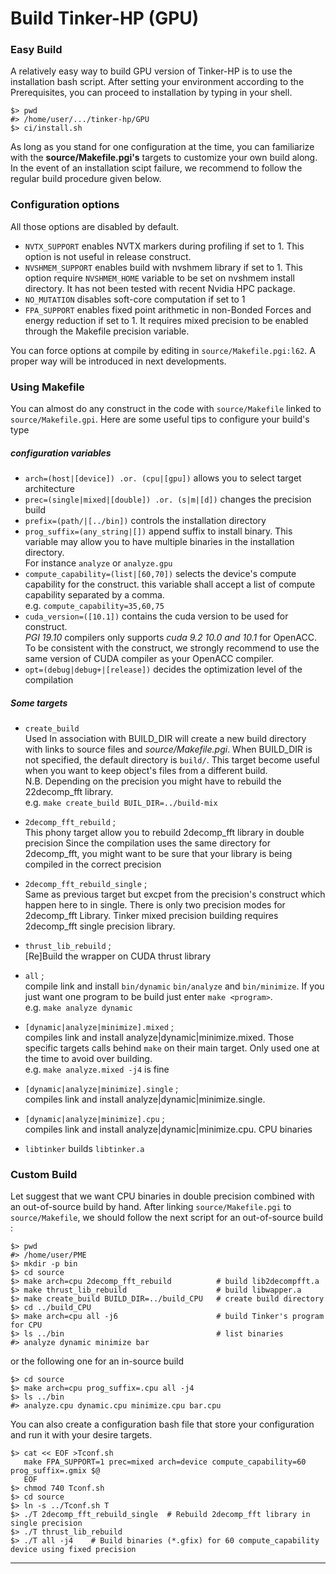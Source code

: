 # Build Tinker-HP (GPU)

### Easy Build
A relatively easy way to build GPU version of Tinker-HP is to use the installation bash script. After setting your environment according to the Prerequisites, you can proceed to installation by typing in your shell.
```
$> pwd
#> /home/user/.../tinker-hp/GPU
$> ci/install.sh
```

As long as you stand for one configuration at the time, you can familiarize with the __source/Makefile.pgi's__ targets to customize your own build along.
In the event of an installation scipt failure, we recommend to follow the regular build procedure given below.

### Configuration options
   All those options are disabled by default.
   - `NVTX_SUPPORT` enables NVTX markers during profiling if set to 1. This option is not useful in release construct.
   - `NVSHMEM_SUPPORT` enables build with nvshmem library if set to 1. This option require `NVSHMEM_HOME` variable to be set on nvshmem install directory. It has not been tested with recent Nvidia HPC package.
   - `NO_MUTATION` disables soft-core computation if set to 1
   - `FPA_SUPPORT` enables fixed point arithmetic in non-Bonded Forces and energy reduction if set to 1. It requires mixed precision to be enabled through the Makefile precision variable.

You can force options at compile by editing in `source/Makefile.pgi:l62`. A proper way will be introduced in next developments.

### Using Makefile
You can almost do any construct in the code with `source/Makefile` linked to `source/Makefile.gpi`. Here are some useful tips to configure your build's type

##### configuration variables

  - `arch=(host|[device]) .or. (cpu|[gpu])` allows you to select target architecture
  - `prec=(single|mixed|[double]) .or. (s|m|[d])` changes the precision build
  - `prefix=(path/|[../bin])` controls the installation directory
  - `prog_suffix=(any_string|[])` append suffix to install binary. This variable may allow you to have multiple binaries in the installation directory.  
  For instance `analyze` or `analyze.gpu`
  - `compute_capability=(list|[60,70])` selects the device's compute capability for the construct. this variable shall accept a list of compute capability separated by a comma.   
  e.g. `compute_capability=35,60,75`
  - `cuda_version=([10.1])` contains the cuda version to be used for construct.  
    _PGI 19.10_ compilers only supports _cuda 9.2 10.0 and 10.1_ for OpenACC. To be consistent with the construct, we strongly recommend to use the same version of CUDA compiler as your OpenACC compiler.
  - `opt=(debug|debug+|[release])` decides the optimization level of the compilation

##### Some targets

  - `create_build`  
    Used In association with BUILD_DIR will create a new build directory
    with links to source files and _source/Makefile.pgi_. When BUILD_DIR is not specified, the default directory is `build/`. This target become useful when you want to keep object's files from a different build.  
    N.B. Depending on the precision you might have to rebuild the 22decomp_fft library.  
    e.g.  `make create_build BUIL_DIR=../build-mix`

  - `2decomp_fft_rebuild` ;  
    This phony target allow you to rebuild 2decomp_fft library in double precision
    Since the compilation uses the same directory for 2decomp_fft, you might want to
    be sure that your library is being compiled in the correct precision

  - `2decomp_fft_rebuild_single` ;  
    Same as previous target but excpet from the precision's construct which happen here to in single. There is only two precision modes for 2decomp_fft Library. Tinker mixed precision building requires 2decomp_fft single precision library.

  - `thrust_lib_rebuild` ;  
    [Re]Build the wrapper on CUDA thrust library

  - `all` ;  
    compile link and install `bin/dynamic` `bin/analyze` and `bin/minimize`. If you just want one program to be build just enter `make <program>`.  
    e.g. `make analyze dynamic`

  - `[dynamic|analyze|minimize].mixed` ;  
    compiles link and install analyze|dynamic|minimize.mixed. Those specific targets calls behind `make` on their main target. Only used one at the time to avoid over building.  
    e.g. `make analyze.mixed -j4` is fine

  - `[dynamic|analyze|minimize].single` ;  
    compiles link and install analyze|dynamic|minimize.single.

  - `[dynamic|analyze|minimize].cpu` ;  
    compiles link and install analyze|dynamic|minimize.cpu. CPU binaries

  - `libtinker` builds `libtinker.a`


### Custom Build
Let suggest that we want CPU binaries in double precision combined with an out-of-source build by hand. After linking `source/Makefile.pgi` to `source/Makefile`, we should follow the next script for an out-of-source build :
```
$> pwd
#> /home/user/PME
$> mkdir -p bin
$> cd source
$> make arch=cpu 2decomp_fft_rebuild          # build lib2decompfft.a
$> make thrust_lib_rebuild                    # build libwapper.a
$> make create_build BUILD_DIR=../build_CPU   # create build directory
$> cd ../build_CPU
$> make arch=cpu all -j6                      # build Tinker's program for CPU
$> ls ../bin                                  # list binaries
#> analyze dynamic minimize bar
```
or the following one for an in-source build
```
$> cd source
$> make arch=cpu prog_suffix=.cpu all -j4
$> ls ../bin
#> analyze.cpu dynamic.cpu minimize.cpu bar.cpu
```

You can also create a configuration bash file that store your configuration and run it with your desire targets.  
```
$> cat << EOF >Tconf.sh
   make FPA_SUPPORT=1 prec=mixed arch=device compute_capability=60 prog_suffix=.gmix $@
   EOF
$> chmod 740 Tconf.sh
$> cd source
$> ln -s ../Tconf.sh T
$> ./T 2decomp_fft_rebuild_single  # Rebuild 2decomp_fft library in single precision
$> ./T thrust_lib_rebuild
$> ./T all -j4    # Build binaries (*.gfix) for 60 compute_capability device using fixed precision
```
_______________________________
